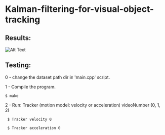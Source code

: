 # Kalman-filtering-for-visual-object-tracking


  
## Results:
![Alt Text](TrackingResults.gif)
## Testing:
0 - change the dataset path dir in 'main.cpp' script.

1 - Compile the program.
  ```
  $ make
  ```

2 - Run: Tracker (motion model: velocity or acceleration) videoNumber (0, 1, 2)
```
 $ Tracker velocity 0
```
```
 $ Tracker acceleration 0
```
  

